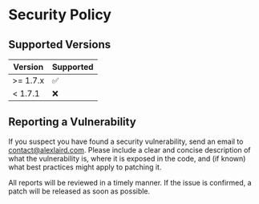 # Security Policy

## Supported Versions

| Version   | Supported          |
|-----------| ------------------ |
| \>= 1.7.x | :white_check_mark: |
| < 1.7.1   | :x:                |

## Reporting a Vulnerability

If you suspect you have found a security vulnerability, send an email to [contact@alexlaird.com](mailto:contact@alexlaird.com).
Please include a clear and concise description of what the vulnerability is, where it is exposed in the code, and (if
known) what best practices might apply to patching it.

All reports will be reviewed in a timely manner. If the issue is confirmed, a patch will be released as soon as
possible.

